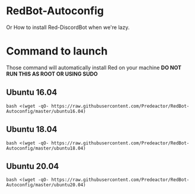 # RedBot-Autoconfig
Or How to install Red-DiscordBot when we're lazy.

# Command to launch
Those command will automatically install Red on your machine
**DO NOT RUN THIS AS ROOT OR USING SUDO**


## Ubuntu 16.04
```
bash <(wget -qO- https://raw.githubusercontent.com/Predeactor/RedBot-Autoconfig/master/ubuntu16.04)
```
## Ubuntu 18.04
```
bash <(wget -qO- https://raw.githubusercontent.com/Predeactor/RedBot-Autoconfig/master/ubuntu18.04)
```
## Ubuntu 20.04
```
bash <(wget -qO- https://raw.githubusercontent.com/Predeactor/RedBot-Autoconfig/master/ubuntu20.04)
```
